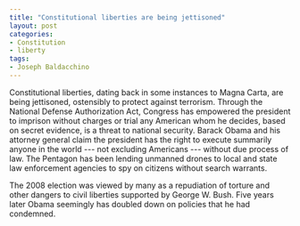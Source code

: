 ```yaml
---
title: "Constitutional liberties are being jettisoned"
layout: post
categories:
- Constitution
- liberty
tags:
- Joseph Baldacchino
---
```


Constitutional liberties, dating back in some instances to Magna Carta, are being jettisoned, ostensibly to protect against terrorism. Through the National Defense Authorization Act, Congress has empowered the president to imprison without charges or trial any American whom he decides, based on secret evidence, is a threat to national security. Barack Obama and his attorney general claim the president has the right to execute summarily anyone in the world --- not excluding Americans --- without due process of law. The Pentagon has been lending unmanned drones to local and state law enforcement agencies to spy on citizens without search warrants.

The 2008 election was viewed by many as a repudiation of torture and other dangers to civil liberties supported by George W. Bush. Five years later Obama seemingly has doubled down on policies that he had condemned.
